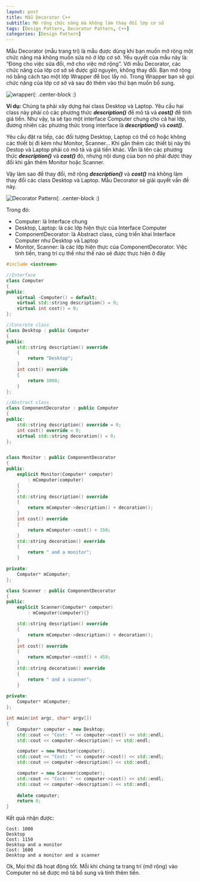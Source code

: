 ```yaml
---
layout: post
title: Mẫu Decorator C++
subtitle: Mở rộng chức năng mà không làm thay đổi lớp cơ sở
tags: [Design Pattern, Decorator Pattern, C++]
categories: [Design Pattern]
---
```


Mẫu Decorator (mẫu trang trí) là mẫu được dùng khi bạn muốn mở rộng một chức năng mà không muốn sửa nó ở lớp cơ sở. Yếu quyết của mẫu này là: “Đóng cho việc sửa đổi, mở cho việc mở rộng”. Với mẫu Decorator, các chức năng của lớp cơ sở sẽ được giữ nguyên, không thay đổi. Bạn mở rộng nó bằng cách tạo một lớp Wrapper để bọc lấy nó. Trong Wrapper bạn sẽ gọi chức năng của lớp cơ sở và sau đó thêm vào thứ bạn muốn bổ sung.

![wrapper](https://github.com/bachns/bachns.github.io/blob/master/img/2020_04_27/wrapper.png?raw=true){: .center-block :}

**Ví dụ:** Chúng ta phải xây dựng hai class Desktop và Laptop. Yêu cầu hai class này phải có các phương thức ***description()*** để mô tả và ***cost()*** để tính giá tiền. Như vậy, ta sẽ tạo một interface Computer chung cho cả hai lớp, đương nhiên các phương thức trong interface là ***description()*** và ***cost()***.

Yêu cầu đặt ra tiếp, các đối tượng Desktop, Laptop có thể có hoặc không các thiết bị đi kèm như Monitor, Scanner… Khi gắn thêm các thiết bị này thì Destop và Laptop phải có mô tả và giá tiền khác. Vẫn là tên các phương thức ***description()*** và ***cost()*** đó, nhưng nội dung của bọn nó phải được thay đổi khi gắn thêm Monitor hoặc Scanner.

Vậy làm sao để thay đổi, mở rộng ***description()*** và ***cost()*** mà không làm thay đổi các class Desktop và Laptop. Mẫu Decorator sẽ giải quyết vấn đề này.

![Decorator Pattern](https://github.com/bachns/bachns.github.io/blob/master/img/2020_04_27/decorator-pattern.png?raw=true){: .center-block :}

Trong đó:
* Computer: là Interface chung
* Desktop, Laptop: là các lớp hiện thực của Interface Computer
* ComponentDecorator: là Abstract class, cùng triển khai Interface Computer như Desktop và Laptop
* Monitor, Scanner: là các lớp hiện thực của ComponentDecorator. Việc tính tiền, trang trí cụ thể như thế nào sẽ được thực hiện ở đây

```cpp
#include <iostream>

//Interface
class Computer
{
public:
	virtual ~Computer() = default;
	virtual std::string description() = 0;
	virtual int cost() = 0;
};

//Concrete class
class Desktop : public Computer
{
public:
	std::string description() override
	{
		return "Desktop";
	}
	int cost() override
	{
		return 1000;
	}
};

//Abstract class
class ComponentDecorator : public Computer
{
public:
	std::string description() override = 0;
	int cost() override = 0;
	virtual std::string decoration() = 0;
};


class Monitor : public ComponentDecorator
{
public:
	explicit Monitor(Computer* computer)
		: mComputer(computer)
	{
	}
	std::string description() override
	{
		return mComputer->description() + decoration();
	}
	int cost() override
	{
		return mComputer->cost() + 150;
	}
	std::string decoration() override
	{
		return " and a monitor";
	}

private:
	Computer* mComputer;
};

class Scanner : public ComponentDecorator
{
public:
	explicit Scanner(Computer* computer)
		: mComputer(computer){}

	std::string description() override
	{
		return mComputer->description() + decoration();
	}
	int cost() override
	{
		return mComputer->cost() + 450;
	}
	std::string decoration() override
	{
		return " and a scanner";
	}
	
private:
	Computer* mComputer;
};

int main(int argc, char* argv[])
{
	Computer* computer = new Desktop;
	std::cout << "Cost: " << computer->cost() << std::endl;
	std::cout << computer->description() << std::endl;

	computer = new Monitor(computer);
	std::cout << "Cost: " << computer->cost() << std::endl;
	std::cout << computer->description() << std::endl;

	computer = new Scanner(computer);
	std::cout << "Cost: " << computer->cost() << std::endl;
	std::cout << computer->description() << std::endl;
	
	delete computer;
	return 0;
}
```

Kết quả nhận được:

```console
Cost: 1000
Desktop
Cost: 1150
Desktop and a monitor
Cost: 1600
Desktop and a monitor and a scanner
```

Ok, Mọi thứ đã hoạt động tốt. Mỗi khi chúng ta trang trí (mở rộng) vào Computer nó sẽ được mô tả bổ sung và tính thêm tiền. 
